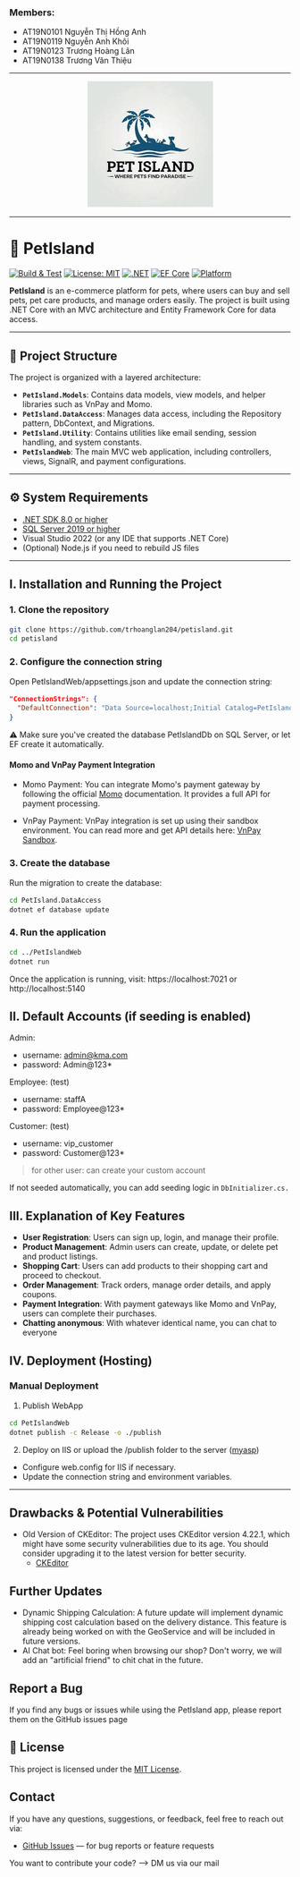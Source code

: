 ### Members:
- AT19N0101 Nguyễn Thị Hồng Anh
- AT19N0119 Nguyễn Anh Khôi
- AT19N0123 Trương Hoàng Lân
- AT19N0138 Trương Văn Thiệu

---
<p align="center">
  <img src="resource/readme/image.png" />
</p>

---

# 🐾 PetIsland

[![Build & Test](https://github.com/trhoanglan204/petisland/actions/workflows/dotnet.yml/badge.svg)](https://github.com/trhoanglan204/petisland/actions)
[![License: MIT](https://img.shields.io/badge/License-MIT-yellow.svg)](https://opensource.org/licenses/MIT)
[![.NET](https://img.shields.io/badge/.NET-7.0-blue.svg)](https://dotnet.microsoft.com/en-us/download/dotnet/7.0)
[![EF Core](https://img.shields.io/badge/Entity%20Framework-Core%207.0-blue.svg)](https://learn.microsoft.com/en-us/ef/core/)
[![Platform](https://img.shields.io/badge/Platform-Web%20MVC%20App-orange.svg)](https://learn.microsoft.com/en-us/aspnet/core/mvc/overview)

**PetIsland** is an e-commerce platform for pets, where users can buy and sell pets, pet care products, and manage orders easily. The project is built using .NET Core with an MVC architecture and Entity Framework Core for data access.

---

## 📁 Project Structure

The project is organized with a layered architecture:

- **`PetIsland.Models`**: Contains data models, view models, and helper libraries such as VnPay and Momo.
- **`PetIsland.DataAccess`**: Manages data access, including the Repository pattern, DbContext, and Migrations.
- **`PetIsland.Utility`**: Contains utilities like email sending, session handling, and system constants.
- **`PetIslandWeb`**: The main MVC web application, including controllers, views, SignalR, and payment configurations.

---

## ⚙️ System Requirements

- [.NET SDK 8.0 or higher](https://dotnet.microsoft.com/en-us/download)
- [SQL Server 2019 or higher](https://www.microsoft.com/en-us/sql-server/sql-server-downloads)
- Visual Studio 2022 (or any IDE that supports .NET Core)
- (Optional) Node.js if you need to rebuild JS files

---

## I. Installation and Running the Project

### 1. Clone the repository

```bash
git clone https://github.com/trhoanglan204/petisland.git
cd petisland
```

### 2. Configure the connection string
Open PetIslandWeb/appsettings.json and update the connection string:

```json
"ConnectionStrings": {
  "DefaultConnection": "Data Source=localhost;Initial Catalog=PetIsland;Integrated Security=True;Trust Server Certificate=True"
}
```
⚠️ Make sure you've created the database PetIslandDb on SQL Server, or let EF create it automatically.

#### Momo and VnPay Payment Integration
- Momo Payment: You can integrate Momo's payment gateway by following the official [Momo](https://developers.momo.vn/v3/vi/download/) documentation. It provides a full API for payment processing.

- VnPay Payment: VnPay integration is set up using their sandbox environment. You can read more and get API details here: [VnPay Sandbox](https://sandbox.vnpayment.vn/apis/vnpay-demo/).

### 3. Create the database
Run the migration to create the database:

```bash
cd PetIsland.DataAccess
dotnet ef database update
```

### 4. Run the application
```bash
cd ../PetIslandWeb
dotnet run
```

Once the application is running, visit: https://localhost:7021 or http://localhost:5140

## II. Default Accounts (if seeding is enabled)
Admin:

- username: admin@kma.com
- password: Admin@123*

Employee: (test)

- username: staffA
- password: Employee@123*

Customer: (test)

- username: vip_customer
- password: Customer@123*

> for other user: can create your custom account

If not seeded automatically, you can add seeding logic in `DbInitializer.cs.`

## III. Explanation of Key Features
- **User Registration**: Users can sign up, login, and manage their profile.
- **Product Management**: Admin users can create, update, or delete pet and product listings.
- **Shopping Cart**: Users can add products to their shopping cart and proceed to checkout.
- **Order Management**: Track orders, manage order details, and apply coupons.
- **Payment Integration**: With payment gateways like Momo and VnPay, users can complete their purchases.
- **Chatting anonymous**: With whatever identical name, you can chat to everyone

## IV. Deployment (Hosting)
### Manual Deployment
1. Publish WebApp
```bash
cd PetIslandWeb
dotnet publish -c Release -o ./publish
```

2. Deploy on IIS or upload the /publish folder to the server ([myasp](https://www.myasp.net/))
- Configure web.config for IIS if necessary.
- Update the connection string and environment variables.

---

## Drawbacks & Potential Vulnerabilities
- Old Version of CKEditor: The project uses CKEditor version 4.22.1, which might have some security vulnerabilities due to its age. You should consider upgrading it to the latest version for better security.
    - [CKEditor](https://cdn.ckeditor.com/4.22.1/standard/ckeditor.js)

## Further Updates
- Dynamic Shipping Calculation: A future update will implement dynamic shipping cost calculation based on the delivery distance. This feature is already being worked on with the GeoService and will be included in future versions.
- AI Chat bot: Feel boring when browsing our shop? Don't worry, we will add an "artificial friend" to chit chat in the future.
## Report a Bug
If you find any bugs or issues while using the PetIsland app, please report them on the GitHub issues page

## 📝 License

This project is licensed under the [MIT License](https://opensource.org/licenses/MIT).

## Contact

If you have any questions, suggestions, or feedback, feel free to reach out via:

- [GitHub Issues](https://github.com/trhoanglan204/petisland/issues) — for bug reports or feature requests

You want to contribute your code? --> DM us via our mail